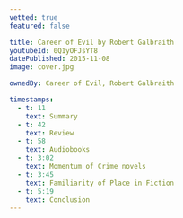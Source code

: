 ```yaml
---
vetted: true
featured: false

title: Career of Evil by Robert Galbraith
youtubeId: 0Q1yOFJsYT8
datePublished: 2015-11-08
image: cover.jpg

ownedBy: Career of Evil, Robert Galbraith

timestamps:
  - t: 11
    text: Summary
  - t: 42
    text: Review
  - t: 58
    text: Audiobooks
  - t: 3:02
    text: Momentum of Crime novels
  - t: 3:45
    text: Familiarity of Place in Fiction
  - t: 5:19
    text: Conclusion
---
```

